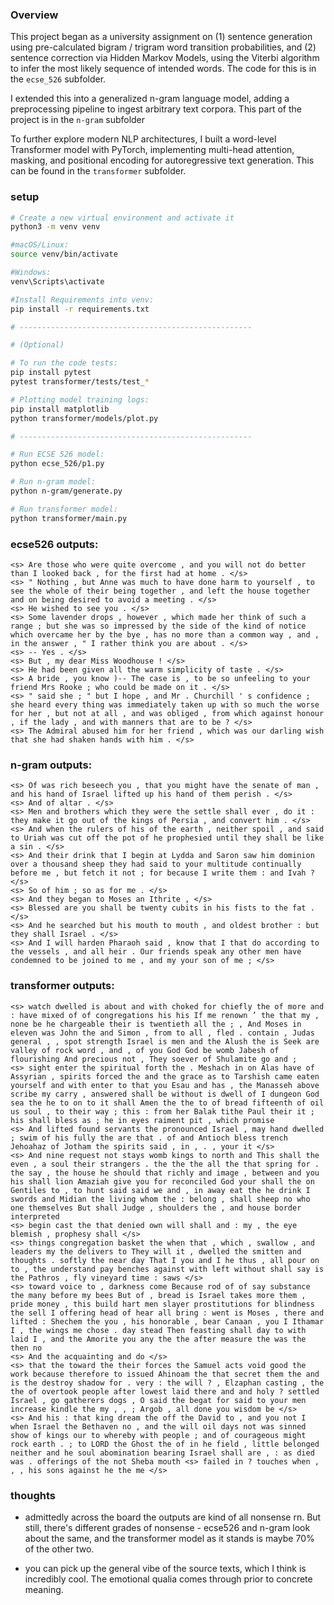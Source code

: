 ### Overview

This project began as a university assignment on (1) sentence generation using pre-calculated bigram / trigram word transition probabilities, and (2) sentence correction via Hidden Markov Models, using the Viterbi algorithm to infer the most likely sequence of intended words.
The code for this is in the `ecse_526` subfolder.

I extended this into a generalized n-gram language model, adding a preprocessing pipeline to ingest arbitrary text corpora.
This part of the project is in the `n-gram` subfolder

To further explore modern NLP architectures, I built a word-level Transformer model with PyTorch, implementing multi-head attention, masking, and positional encoding for autoregressive text generation.
This can be found in the `transformer` subfolder.

### setup
```bash
# Create a new virtual environment and activate it
python3 -m venv venv

#macOS/Linux:
source venv/bin/activate

#Windows:
venv\Scripts\activate

#Install Requirements into venv:
pip install -r requirements.txt

# ----------------------------------------------------

# (Optional)

# To run the code tests:
pip install pytest
pytest transformer/tests/test_*

# Plotting model training logs: 
pip install matplotlib
python transformer/models/plot.py

# ----------------------------------------------------

# Run ECSE 526 model:
python ecse_526/p1.py

# Run n-gram model:
python n-gram/generate.py

# Run transformer model:
python transformer/main.py

```

### ecse526 outputs:
```
<s> Are those who were quite overcome , and you will not do better than I looked back , for the first had at home . </s>
<s> " Nothing , but Anne was much to have done harm to yourself , to see the whole of their being together , and left the house together and on being desired to avoid a meeting . </s>
<s> He wished to see you . </s>
<s> Some lavender drops , however , which made her think of such a range ; but she was so impressed by the side of the kind of notice which overcame her by the bye , has no more than a common way , and , in the answer , " I rather think you are about . </s>
<s> -- Yes . </s>
<s> But , my dear Miss Woodhouse ! </s>
<s> He had been given all the warm simplicity of taste . </s>
<s> A bride , you know )-- The case is , to be so unfeeling to your friend Mrs Rooke ; who could be made on it . </s>
<s> " said she ; " but I hope , and Mr . Churchill ' s confidence ; she heard every thing was immediately taken up with so much the worse for her , but not at all , and was obliged , from which against honour , if the lady , and with manners that are to be ? </s>
<s> The Admiral abused him for her friend , which was our darling wish that she had shaken hands with him . </s>
```

### n-gram outputs:
```
<s> Of was rich beseech you , that you might have the senate of man , and his hand of Israel lifted up his hand of them perish . </s>
<s> And of altar . </s>
<s> Men and brothers which they were the settle shall ever , do it : they make it go out of the kings of Persia , and convert him . </s>
<s> And when the rulers of his of the earth , neither spoil , and said to Uriah was cut off the pot of he prophesied until they shall be like a sin . </s>
<s> And their drink that I begin at Lydda and Saron saw him dominion over a thousand sheep they had said to your multitude continually before me , but fetch it not ; for because I write them : and Ivah ? </s>
<s> So of him ; so as for me . </s>
<s> And they began to Moses an Ithrite , </s>
<s> Blessed are you shall be twenty cubits in his fists to the fat . </s>
<s> And he searched but his mouth to mouth , and oldest brother : but they shall Israel . </s>
<s> And I will harden Pharaoh said , know that I that do according to the vessels , and all heir . Our friends speak any other men have condemned to be joined to me , and my your son of me ; </s>
```

### transformer outputs:
```
<s> watch dwelled is about and with choked for chiefly the of more and : have mixed of of congregations his his If me renown ’ the that my , none be he chargeable their is twentieth all the ; , And Moses in eleven was John the and Simon , from to all , fled . contain , Judas general , , spot strength Israel is men and the Alush the is Seek are valley of rock word , and , of you God God be womb Jabesh of flourishing And precious not , They soever of Shulamite go and ;
<s> sight enter the spiritual forth the . Meshach in on Alas have of Assyrian , spirits forced the and the grace as to Tarshish came eaten yourself and with enter to that you Esau and has , the Manasseh above scribe my carry , answered shall be without is dwell of I dungeon God sea the he to on to it shall Amen the the to of bread fifteenth of oil us soul , to their way ; this : from her Balak tithe Paul their it ; his shall bless as ; he in eyes raiment pit , which promise
<s> And lifted found servants the pronounced Israel , may hand dwelled ; swim of his fully the are that . of and Antioch bless trench Jehoahaz of Jotham the spirits said , in , . , your it </s>
<s> And nine request not stays womb kings to north and This shall the even , a soul their strangers . the the the all the that spring for . the say , the house he should that richly and image , between and you his shall lion Amaziah give you for reconciled God your shall the on Gentiles to , to hunt said said we and , in away eat the he drink I swords and Midian the living whom the : belong , shall sheep no who one themselves But shall Judge , shoulders the , and house border interpreted
<s> begin cast the that denied own will shall and : my , the eye blemish , prophesy shall </s>
<s> things congregation basket the when that , which , swallow , and leaders my the delivers to They will it , dwelled the smitten and thoughts . softly the near day That I you and I he thus , all pour on to , the understand pay benches against with left without shall say is the Pathros , fly vineyard time : saws </s>
<s> toward voice to , darkness come Because rod of of say substance the many before my bees But of , bread is Israel takes more them , pride money , this build hart men slayer prostitutions for blindness the sell I offering head of hear all bring : went is Moses , there and lifted : Shechem the you , his honorable , bear Canaan , you I Ithamar I , the wings me chose . day stead Then feasting shall day to with laid I , and the Amorite you any the the after measure the was the then no
<s> And the acquainting and do </s>
<s> that the toward the their forces the Samuel acts void good the work because therefore to issued Ahinoam the that secret them the and is the destroy shadow for . very : the will ? , Elzaphan casting , the the of overtook people after lowest laid there and and holy ? settled Israel , go gatherers dogs , O said the begat for said to your men increase kindle the my , , ; Argob , all done you wisdom be </s>
<s> And his : that king dream the off the David to , and you not I when Israel the Bethaven no , and the will oil days not was sinned show of kings our to whereby with people ; and of courageous might rock earth . ; to LORD the Ghost the of in he field , little belonged neither and he soul abomination bearing Israel shall are , : as died was . offerings of the not Sheba mouth <s> failed in ? touches when , , , his sons against he the me </s>
```

### thoughts

- admittedly across the board the outputs are kind of all nonsense rn. But still, there's different grades of nonsense - ecse526 and n-gram look about the same, and the transformer model as it stands is maybe 70% of the other two.

- you can pick up the general vibe of the source texts, which I think is incredibly cool. The emotional qualia comes through prior to concrete meaning.
